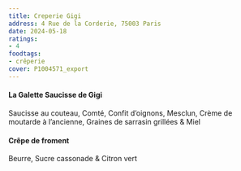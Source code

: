 ```yaml
---
title: Creperie Gigi
address: 4 Rue de la Corderie, 75003 Paris
date: 2024-05-18
ratings:
- 4
foodtags:
- crêperie
cover: P1004571_export
---
```


#### La Galette Saucisse de Gigi
Saucisse au couteau, Comté, Confit d’oignons, Mesclun, Crème de moutarde à l’ancienne, Graines de sarrasin grillées & Miel

#### Crêpe de froment
Beurre, Sucre cassonade & Citron vert